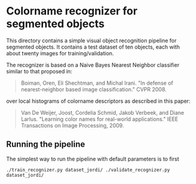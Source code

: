 # Colorname recognizer for segmented objects

This directory contains a simple visual object recognition pipeline
for segmented objects. It contains a test dataset of ten objects, each
with about twenty images for training/validation.

The recognizer is based on a Naive Bayes Nearest Neighbor classifier
similar to that proposed in:

> Boiman, Oren, Eli Shechtman, and Michal Irani. "In defense of
> nearest-neighbor based image classification." CVPR 2008.

over local histograms of colorname descriptors as described in this paper:

> Van De Weijer, Joost, Cordelia Schmid, Jakob Verbeek, and Diane
> Larlus. "Learning color names for real-world applications." IEEE
> Transactions on Image Processing, 2009.

## Running the pipeline

The simplest way to run the pipeline with default parameters is to first

`./train_recognizer.py dataset_jordi/
 ./validate_recognizer.py dataset_jordi/
`


